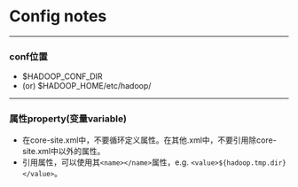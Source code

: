 # Config notes

----
### conf位置
* $HADOOP_CONF_DIR
* (or) $HADOOP_HOME/etc/hadoop/

----
### 属性property(变量variable)
* 在core-site.xml中，不要循环定义属性。在其他.xml中，不要引用除core-site.xml中以外的属性。
* 引用属性，可以使用其`<name></name>`属性，e.g. `<value>${hadoop.tmp.dir}</value>`。